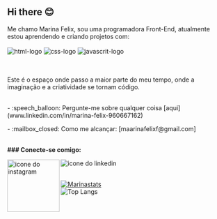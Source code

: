 ## Hi there :blush:

Me chamo Marina Felix, sou uma programadora Front-End, atualmente estou aprendendo e criando projetos com:
<br>
<br>
<img src="https://img.shields.io/badge/HTML5-E34F26?style=for-the-badge&logo=html5&logoColor=white" alt="html-logo"/>
<img src="https://img.shields.io/badge/CSS3-1572B6?style=for-the-badge&logo=css3&logoColor=white" alt="css-logo"/>
<img src="https://img.shields.io/badge/JavaScript-323330?style=for-the-badge&logo=javascript&logoColor=F7DF1E" alt="javascrit-logo"/>
</br>
<br>
<br>
<p>Este é o espaço onde passo a maior parte do meu tempo, onde a imaginação e a criatividade se tornam código.</p>
<br>
- :speech_balloon: Pergunte-me sobre qualquer coisa [aqui] (www.linkedin.com/in/marina-felix-960667162)
<p>- :mailbox_closed: Como me alcançar: [maarinafelixf@gmail.com] </p> 
<br/>
<b>### Conecte-se comigo:</b>
<br>
<p>
  <a href="https://www.instagram.com/maarinafelix">
  <img align="left" alt="icone do instagram" width="120px" src="https://img.shields.io/badge/Instagram-E4405F?style=for-the-badge&logo=instagram&logoColor=white"/> 
  </a>
  <a href="https://www.linkedin.com/in/marina-felix-960667162/)">
  <img align="left" alt="icone do linkedin" widht="120px" src="https://img.shields.io/badge/LinkedIn-0077B5?style=for-the-badge&logo=linkedin&logoColor=white"/>  
  </a>    
</p>
<br />
<br />

[![Marinastats](https://github-readme-stats.vercel.app/api?username=mariinafelix)](https://github.com/anuraghazra/github-readme-stats)
<br>
![Top Langs](https://github-readme-stats.vercel.app/api/top-langs/?username=mariinafelix&layout=compact)




